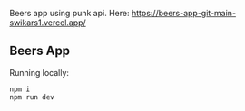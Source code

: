 Beers app using punk api.
Here: https://beers-app-git-main-swikars1.vercel.app/

## Beers App
Running locally:
```
npm i
npm run dev
```
